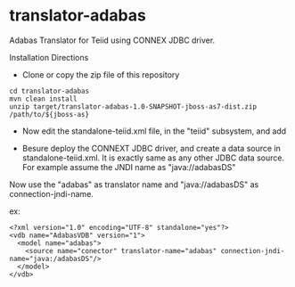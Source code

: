 translator-adabas
=================

Adabas Translator for Teiid using CONNEX JDBC driver.

Installation Directions

- Clone or copy the zip file of this repository

```
cd translator-adabas
mvn clean install
unzip target/translator-adabas-1.0-SNAPSHOT-jboss-as7-dist.zip /path/to/${jboss-as}
```
 - Now edit the standalone-teiid.xml file, in the "teiid" subsystem, and add

<translator name="adabas" module="org.jboss.teiid.translator.adabas"/>

- Besure deploy the CONNEXT JDBC driver, and create a data source in standalone-teiid.xml. It is exactly same as any other JDBC data source. 
For example assume the JNDI name as "java://adabasDS"

Now use the "adabas" as translator name and "java://adabasDS" as connection-jndi-name.

ex:
```
<?xml version="1.0" encoding="UTF-8" standalone="yes"?>
<vdb name="AdabasVDB" version="1">
  <model name="adabas">
    <source name="conector" translator-name="adabas" connection-jndi-name="java:/adabasDS"/>
  </model>
</vdb>
```
